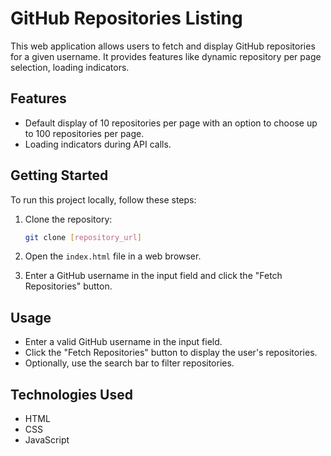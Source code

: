 # GitHub Repositories Listing

This web application allows users to fetch and display GitHub repositories for a given username. It provides features like dynamic repository per page selection, loading indicators.

## Features

- Default display of 10 repositories per page with an option to choose up to 100 repositories per page.
- Loading indicators during API calls.


## Getting Started

To run this project locally, follow these steps:

1. Clone the repository:

   ```bash
   git clone [repository_url]
   ```

2. Open the `index.html` file in a web browser.

3. Enter a GitHub username in the input field and click the "Fetch Repositories" button.

## Usage

- Enter a valid GitHub username in the input field.
- Click the "Fetch Repositories" button to display the user's repositories.
- Optionally, use the search bar to filter repositories.

## Technologies Used

- HTML
- CSS
- JavaScript
